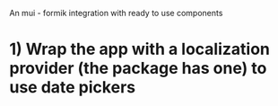An mui -  formik integration with ready to use components

# 1) Wrap the app with a localization provider (the package has one) to use date pickers